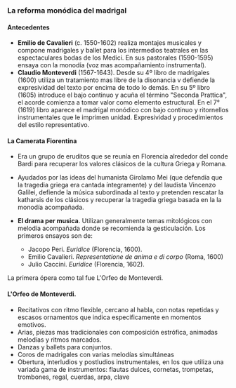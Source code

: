 ### La reforma monódica del madrigal

#### Antecedentes
- **Emilio de Cavalieri** (c. 1550-1602) realiza montajes musicales y compone madrigales y ballet para los intermedios teatrales en las espectaculares bodas de los Medici. En sus pastorales (1590-1595) ensaya con la monodía (voz mas acompañamiento instrumental).
- **Claudio Monteverdi** (1567-1643). Desde su 4º libro de madrigales (1600) utiliza un tratamiento mas libre de la disonancia v defiende la expresividad del texto por encima de todo lo demás. En su 5º libro (1605) introduce el bajo continuo y acuña el término "Seconda Prattica", el acorde comienza a tomar valor como elemento estructural. En el 7° (1619) libro aparece el madrigal monódico con bajo continuo y ritornellos instrumentales que le imprimen unidad. Expresividad y procedimientos del estilo representativo.

#### La Camerata Fiorentina
- Era un grupo de eruditos que se reunía en Florencia alrededor del conde Bardi para recuperar los valores clásicos de la cultura Griega y Romana. 
- Ayudados por las ideas del humanista Girolamo Mei (que defendía que la tragedia griega era cantada íntegramente) y del laudista Vincenzo Galilei, defiende la música subordinada al texto y pretenden rescatar la katharsis de los clásicos y recuperar la tragedia griega basada en la la monodía acompañada.
  
- **El drama per musica**. Utilizan generalmente temas mitológicos con melodía acompañada donde se recomienda la gesticulación. Los primeros ensayos son de:
    - Jacopo Peri. *Euridice* (Florencia, 1600).
    - Emilio Cavalieri. *Representatione de anima e di corpo* (Roma, 1600)
    - Julio Caccini. *Euridice* (Florencia, 1602).

La primera ópera como tal fue L'Orfeo de Monteverdi.
#### L'Orfeo de Monteverdi.
- Recitativos con ritmo flexible, cercano al habla, con notas repetidas y escasos ornamentos que indica especificamente en momentos emotivos.
- Arias, piezas mas tradicionales con composición estrófica, animadas melodías y ritmos marcados.
- Danzas y ballets para conjuntos.
- Coros de madrigales con varias melodías simultáneas
- Obertura, interludios y postludios instrumentales, en los que utiliza una variada gama de instrumentos: flautas dulces, cornetas, trompetas, trombones, regal, cuerdas, arpa, clave
